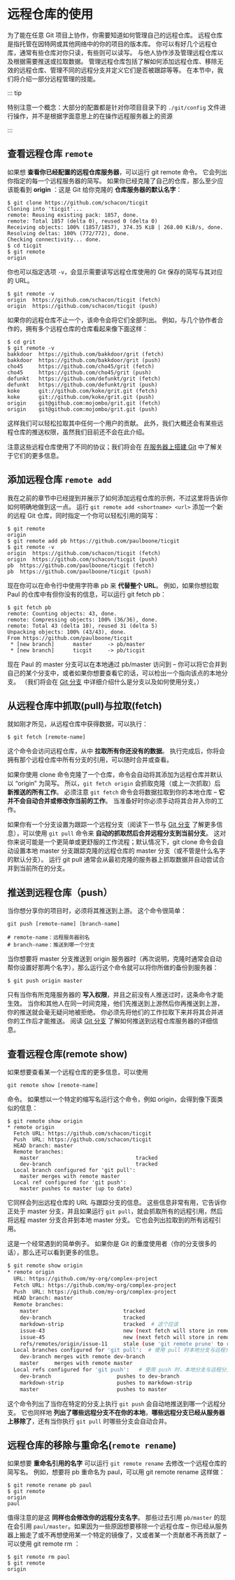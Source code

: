 # 远程仓库的使用

为了能在任意 Git 项目上协作，你需要知道如何管理自己的远程仓库。 远程仓库是指托管在因特网或其他网络中的你的项目的版本库。 你可以有好几个远程仓库，通常有些仓库对你只读，有些则可以读写。 与他人协作涉及管理远程仓库以及根据需要推送或拉取数据。 管理远程仓库包括了解如何添加远程仓库、移除无效的远程仓库、管理不同的远程分支并定义它们是否被跟踪等等。 在本节中，我们将介绍一部分远程管理的技能。

::: tip

特别注意一个概念：大部分的配置都是针对你项目目录下的 `./git/config` 文件进行操作，并不是根据字面意思上的在操作远程服务器上的资源

:::

## 查看远程仓库 `remote`

如果想 **查看你已经配置的远程仓库服务器**，可以运行 git remote 命令。 它会列出你指定的每一个远程服务器的简写。 如果你已经克隆了自己的仓库，那么至少应该能看到 **origin** ：这是 Git 给你克隆的 **仓库服务器的默认名字**：

```
$ git clone https://github.com/schacon/ticgit
Cloning into 'ticgit'...
remote: Reusing existing pack: 1857, done.
remote: Total 1857 (delta 0), reused 0 (delta 0)
Receiving objects: 100% (1857/1857), 374.35 KiB | 268.00 KiB/s, done.
Resolving deltas: 100% (772/772), done.
Checking connectivity... done.
$ cd ticgit
$ git remote
origin
```

你也可以指定选项  `-v`，会显示需要读写远程仓库使用的 Git 保存的简写与其对应的 URL。

```
$ git remote -v
origin	https://github.com/schacon/ticgit (fetch)
origin	https://github.com/schacon/ticgit (push)
```

如果你的远程仓库不止一个，该命令会将它们全部列出。 例如，与几个协作者合作的，拥有多个远程仓库的仓库看起来像下面这样：

```
$ cd grit
$ git remote -v
bakkdoor  https://github.com/bakkdoor/grit (fetch)
bakkdoor  https://github.com/bakkdoor/grit (push)
cho45     https://github.com/cho45/grit (fetch)
cho45     https://github.com/cho45/grit (push)
defunkt   https://github.com/defunkt/grit (fetch)
defunkt   https://github.com/defunkt/grit (push)
koke      git://github.com/koke/grit.git (fetch)
koke      git://github.com/koke/grit.git (push)
origin    git@github.com:mojombo/grit.git (fetch)
origin    git@github.com:mojombo/grit.git (push)
```

这样我们可以轻松拉取其中任何一个用户的贡献。 此外，我们大概还会有某些远程仓库的推送权限，虽然我们目前还不会在此介绍。

注意这些远程仓库使用了不同的协议；我们将会在 [在服务器上搭建 Git](https://git-scm.com/book/zh/v2/ch00/_git_on_the_server) 中了解关于它们的更多信息。

## 添加远程仓库 `remote add`

我在之前的章节中已经提到并展示了如何添加远程仓库的示例，不过这里将告诉你如何明确地做到这一点。 运行 `git remote add <shortname> <url>` 添加一个新的远程 Git 仓库，同时指定一个你可以轻松引用的简写：

```
$ git remote
origin
$ git remote add pb https://github.com/paulboone/ticgit
$ git remote -v
origin	https://github.com/schacon/ticgit (fetch)
origin	https://github.com/schacon/ticgit (push)
pb	https://github.com/paulboone/ticgit (fetch)
pb	https://github.com/paulboone/ticgit (push)
```

现在你可以在命令行中使用字符串 pb 来 **代替整个 URL**。 例如，如果你想拉取 Paul 的仓库中有但你没有的信息，可以运行 git fetch pb：

```
$ git fetch pb
remote: Counting objects: 43, done.
remote: Compressing objects: 100% (36/36), done.
remote: Total 43 (delta 10), reused 31 (delta 5)
Unpacking objects: 100% (43/43), done.
From https://github.com/paulboone/ticgit
 * [new branch]      master     -> pb/master
 * [new branch]      ticgit     -> pb/ticgit
```

现在 Paul 的 master 分支可以在本地通过 pb/master 访问到 – 你可以将它合并到自己的某个分支中，或者如果你想要查看它的话，可以检出一个指向该点的本地分支。 （我们将会在 [Git 分支](https://git-scm.com/book/zh/v2/ch00/_git_branching) 中详细介绍什么是分支以及如何使用分支。）

## 从远程仓库中抓取(pull)与拉取(fetch)

就如刚才所见，从远程仓库中获得数据，可以执行：

```
$ git fetch [remote-name]
```

这个命令会访问远程仓库，从中 **拉取所有你还没有的数据**。 执行完成后，你将会拥有那个远程仓库中所有分支的引用，可以随时合并或查看。

如果你使用 clone 命令克隆了一个仓库，命令会自动将其添加为远程仓库并默认以 “origin” 为简写。 所以，`git fetch origin` 会抓取克隆（或上一次抓取）后 **新推送的所有工作**。 必须注意 `git fetch` 命令会将数据拉取到你的本地仓库 – **它并不会自动合并或修改你当前的工作**。 当准备好时你必须手动将其合并入你的工作。

如果你有一个分支设置为跟踪一个远程分支（阅读下一节与 [Git 分支](https://git-scm.com/book/zh/v2/ch00/_git_branching) 了解更多信息），可以使用 `git pull` 命令来 **自动的抓取然后合并远程分支到当前分支**。 这对你来说可能是一个更简单或更舒服的工作流程；默认情况下，git clone 命令会自动设置本地 master 分支跟踪克隆的远程仓库的 master 分支（或不管是什么名字的默认分支）。 运行 git pull 通常会从最初克隆的服务器上抓取数据并自动尝试合并到当前所在的分支。

## 推送到远程仓库（push）

当你想分享你的项目时，必须将其推送到上游。 这个命令很简单：

```
git push [remote-name] [branch-name]

# remote-name：远程服务器别名
# branch-name：推送到哪一个分支
```

当你想要将 master 分支推送到 origin 服务器时（再次说明，克隆时通常会自动帮你设置好那两个名字），那么运行这个命令就可以将你所做的备份到服务器：

```
$ git push origin master
```

只有当你有所克隆服务器的 **写入权限**，并且之前没有人推送过时，这条命令才能生效。 当你和其他人在同一时间克隆，他们先推送到上游然后你再推送到上游，你的推送就会毫无疑问地被拒绝。 你必须先将他们的工作拉取下来并将其合并进你的工作后才能推送。 阅读 [Git 分支](https://git-scm.com/book/zh/v2/ch00/_git_branching) 了解如何推送到远程仓库服务器的详细信息。

## 查看远程仓库(remote show)

如果想要查看某一个远程仓库的更多信息，可以使用 

```
git remote show [remote-name]
```

 命令。 如果想以一个特定的缩写名运行这个命令，例如 origin，会得到像下面类似的信息：

```
$ git remote show origin
* remote origin
  Fetch URL: https://github.com/schacon/ticgit
  Push  URL: https://github.com/schacon/ticgit
  HEAD branch: master
  Remote branches:
    master                               tracked
    dev-branch                           tracked
  Local branch configured for 'git pull':
    master merges with remote master
  Local ref configured for 'git push':
    master pushes to master (up to date)
```

它同样会列出远程仓库的 URL 与跟踪分支的信息。 这些信息非常有用，它告诉你正处于 master 分支，并且如果运行 `git pull`，就会抓取所有的远程引用，然后将远程 master 分支合并到本地 master 分支。 它也会列出拉取到的所有远程引用。

这是一个经常遇到的简单例子。 如果你是 Git 的重度使用者（你的分支很多的话），那么还可以看到更多的信息。

```bash
$ git remote show origin
* remote origin
  URL: https://github.com/my-org/complex-project
  Fetch URL: https://github.com/my-org/complex-project
  Push  URL: https://github.com/my-org/complex-project
  HEAD branch: master
  Remote branches:
    master                           tracked
    dev-branch                       tracked
    markdown-strip                   tracked  # 这个应该
    issue-43                         new (next fetch will store in remotes/origin)
    issue-45                         new (next fetch will store in remotes/origin)
    refs/remotes/origin/issue-11     stale (use 'git remote prune' to remove)
  Local branches configured for 'git pull':  # 使用 pull 时本地分支与远程分支自动合并配置
    dev-branch merges with remote dev-branch
    master     merges with remote master
  Local refs configured for 'git push':   # 使用 push 时，本地分支与远程分支的引用
    dev-branch                     pushes to dev-branch                     (up to date)
    markdown-strip                 pushes to markdown-strip                 (up to date)
    master                         pushes to master                         (up to date)
```

这个命令列出了当你在特定的分支上执行 `git push` 会自动地推送到哪一个远程分支。 它也同样地 **列出了哪些远程分支不在你的本地**，**哪些远程分支已经从服务器上移除了**，还有当你执行 `git pull` 时哪些分支会自动合并。

## 远程仓库的移除与重命名(`remote rename`)

如果想要 **重命名引用的名字** 可以运行 `git remote rename` 去修改一个远程仓库的简写名。 例如，想要将 pb 重命名为 paul，可以用 git remote rename 这样做：

```
$ git remote rename pb paul
$ git remote
origin
paul
```

值得注意的是这 **同样也会修改你的远程分支名字**。 那些过去引用  `pb/master`  的现在会引用 `paul/master`。如果因为一些原因想要移除一个远程仓库 – 你已经从服务器上搬走了或不再想使用某一个特定的镜像了，又或者某一个贡献者不再贡献了 – 可以使用 git remote rm ：

```
$ git remote rm paul
$ git remote
origin
```

